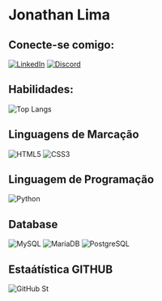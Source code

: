 # Jonathan Lima

## Conecte-se comigo:

[![LinkedIn](https://img.shields.io/badge/LinkedIn-000?style=for-the-badge&logo=linkedin&logoColor=0E76A8)](https://www.linkedin.com/in/jonathan-lima-developer//)
[![Discord](https://img.shields.io/badge/Discord-000?style=for-the-badge&logo=discord)](https://www.discord.com/in/jonathanlima_/)

## Habilidades:
![Top Langs](https://github-readme-stats-git-masterrstaa-rickstaa.vercel.app/api/top-langs/?username=JonathanOliveiraa&bg_color=000&border_color=30A3DC&title_color=E94D5F&text_color=FFF)

## Linguagens de Marcação

![HTML5](https://img.shields.io/badge/HTML5-000?style=for-the-badge&logo=html5)
![CSS3](https://img.shields.io/badge/CSS3-000?style=for-the-badge&logo=css3&logoColor=264CE4)

## Linguagem de Programação

![Python](https://img.shields.io/badge/Python-000?style=for-the-badge&logo=python)

## Database

![MySQL](https://img.shields.io/badge/MySQL-005C84?style=for-the-badge&logo=mysql&logoColor=white)
![MariaDB](https://img.shields.io/badge/MariaDB-003545?style=for-the-badge&logo=mariadb&logoColor=white)
![PostgreSQL](https://img.shields.io/badge/PostgreSQL-316192?style=for-the-badge&logo=postgresql&logoColor=white)

## Estaátística GITHUB

![GitHub St](https://github-readme-stats.vercel.app/api?username=JonathanOliveiraa&theme=transparent&bg_color=000&border_color=30A3DC&show_icons=true&icon_color=30A3DC&title_color=E94D5F&text_color=FFF)
